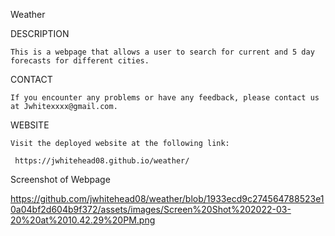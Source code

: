 Weather

DESCRIPTION

    This is a webpage that allows a user to search for current and 5 day forecasts for different cities. 

CONTACT

    If you encounter any problems or have any feedback, please contact us at Jwhitexxxx@gmail.com.

WEBSITE

    Visit the deployed website at the following link: 

     https://jwhitehead08.github.io/weather/


Screenshot of Webpage

   https://github.com/jwhitehead08/weather/blob/1933ecd9c274564788523e10a04bf2d604b9f372/assets/images/Screen%20Shot%202022-03-20%20at%2010.42.29%20PM.png

  
